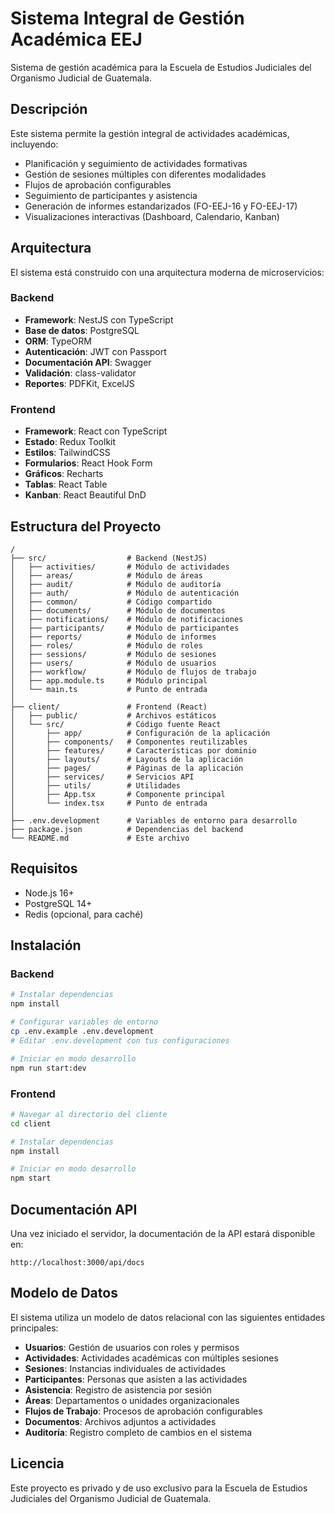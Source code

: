 # Sistema Integral de Gestión Académica EEJ

Sistema de gestión académica para la Escuela de Estudios Judiciales del Organismo Judicial de Guatemala.

## Descripción

Este sistema permite la gestión integral de actividades académicas, incluyendo:

- Planificación y seguimiento de actividades formativas
- Gestión de sesiones múltiples con diferentes modalidades
- Flujos de aprobación configurables
- Seguimiento de participantes y asistencia
- Generación de informes estandarizados (FO-EEJ-16 y FO-EEJ-17)
- Visualizaciones interactivas (Dashboard, Calendario, Kanban)

## Arquitectura

El sistema está construido con una arquitectura moderna de microservicios:

### Backend

- **Framework**: NestJS con TypeScript
- **Base de datos**: PostgreSQL
- **ORM**: TypeORM
- **Autenticación**: JWT con Passport
- **Documentación API**: Swagger
- **Validación**: class-validator
- **Reportes**: PDFKit, ExcelJS

### Frontend

- **Framework**: React con TypeScript
- **Estado**: Redux Toolkit
- **Estilos**: TailwindCSS
- **Formularios**: React Hook Form
- **Gráficos**: Recharts
- **Tablas**: React Table
- **Kanban**: React Beautiful DnD

## Estructura del Proyecto

```
/
├── src/                  # Backend (NestJS)
│   ├── activities/       # Módulo de actividades
│   ├── areas/            # Módulo de áreas
│   ├── audit/            # Módulo de auditoría
│   ├── auth/             # Módulo de autenticación
│   ├── common/           # Código compartido
│   ├── documents/        # Módulo de documentos
│   ├── notifications/    # Módulo de notificaciones
│   ├── participants/     # Módulo de participantes
│   ├── reports/          # Módulo de informes
│   ├── roles/            # Módulo de roles
│   ├── sessions/         # Módulo de sesiones
│   ├── users/            # Módulo de usuarios
│   ├── workflow/         # Módulo de flujos de trabajo
│   ├── app.module.ts     # Módulo principal
│   └── main.ts           # Punto de entrada
│
├── client/               # Frontend (React)
│   ├── public/           # Archivos estáticos
│   └── src/              # Código fuente React
│       ├── app/          # Configuración de la aplicación
│       ├── components/   # Componentes reutilizables
│       ├── features/     # Características por dominio
│       ├── layouts/      # Layouts de la aplicación
│       ├── pages/        # Páginas de la aplicación
│       ├── services/     # Servicios API
│       ├── utils/        # Utilidades
│       ├── App.tsx       # Componente principal
│       └── index.tsx     # Punto de entrada
│
├── .env.development      # Variables de entorno para desarrollo
├── package.json          # Dependencias del backend
└── README.md             # Este archivo
```

## Requisitos

- Node.js 16+
- PostgreSQL 14+
- Redis (opcional, para caché)

## Instalación

### Backend

```bash
# Instalar dependencias
npm install

# Configurar variables de entorno
cp .env.example .env.development
# Editar .env.development con tus configuraciones

# Iniciar en modo desarrollo
npm run start:dev
```

### Frontend

```bash
# Navegar al directorio del cliente
cd client

# Instalar dependencias
npm install

# Iniciar en modo desarrollo
npm start
```

## Documentación API

Una vez iniciado el servidor, la documentación de la API estará disponible en:

```
http://localhost:3000/api/docs
```

## Modelo de Datos

El sistema utiliza un modelo de datos relacional con las siguientes entidades principales:

- **Usuarios**: Gestión de usuarios con roles y permisos
- **Actividades**: Actividades académicas con múltiples sesiones
- **Sesiones**: Instancias individuales de actividades
- **Participantes**: Personas que asisten a las actividades
- **Asistencia**: Registro de asistencia por sesión
- **Áreas**: Departamentos o unidades organizacionales
- **Flujos de Trabajo**: Procesos de aprobación configurables
- **Documentos**: Archivos adjuntos a actividades
- **Auditoría**: Registro completo de cambios en el sistema

## Licencia

Este proyecto es privado y de uso exclusivo para la Escuela de Estudios Judiciales del Organismo Judicial de Guatemala.